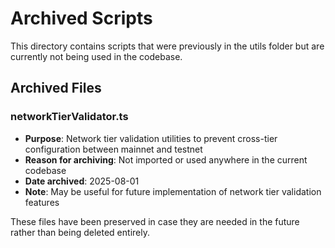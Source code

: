 # Archived Scripts

This directory contains scripts that were previously in the utils folder but are currently not being used in the codebase.

## Archived Files

### networkTierValidator.ts
- **Purpose**: Network tier validation utilities to prevent cross-tier configuration between mainnet and testnet
- **Reason for archiving**: Not imported or used anywhere in the current codebase
- **Date archived**: 2025-08-01
- **Note**: May be useful for future implementation of network tier validation features

These files have been preserved in case they are needed in the future rather than being deleted entirely.